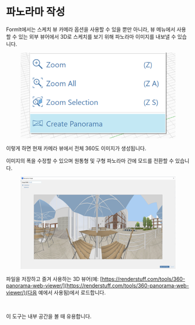 # 파노라마 작성

FormIt에서는 스케치 뷰 카메라 옵션을 사용할 수 있을 뿐만 아니라, 뷰 메뉴에서 사용할 수 있는 외부 뷰어에서 3D로 스케치를 보기 위해 파노라마 이미지를 내보낼 수 있습니다.

<figure><img src="../.gitbook/assets/PanoramaMenu.png" alt=""><figcaption></figcaption></figure>

이렇게 하면 현재 카메라 뷰에서 전체 360도 이미지가 생성됩니다.  

이미지의 폭을 수정할 수 있으며 원통형 및 구형 파노라마 간에 모드를 전환할 수 있습니다.

<figure><img src="../.gitbook/assets/PanoramaDialog.png" alt=""><figcaption></figcaption></figure>

파일을 저장하고 즐겨 사용하는 3D 뷰어(예: [https://renderstuff.com/tools/360-panorama-web-viewer/](https://renderstuff.com/tools/360-panorama-web-viewer/)(다음 예에서 사용됨)에서 로드합니다.

<figure><img src="../.gitbook/assets/PanoramaMid.gif" alt=""><figcaption></figcaption></figure>

이 도구는 내부 공간을 볼 때 유용합니다.

<figure><img src="../.gitbook/assets/20191021 polygon labs.png" alt=""><figcaption></figcaption></figure>

<figure><img src="../.gitbook/assets/PanoramaIndoor.gif" alt=""><figcaption></figcaption></figure>
